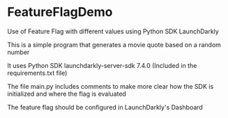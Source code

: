 # FeatureFlagDemo
Use of Feature Flag with different values using Python SDK LaunchDarkly

This is a simple program that generates a movie quote based on a random number

It uses Python SDK launchdarkly-server-sdk 7.4.0 (Included in the requirements.txt file)

The file main.py includes comments to make more clear how the SDK is initialized and where the flag is evaluated

The feature flag should be configured in LaunchDarkly's Dashboard
